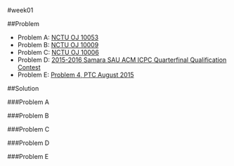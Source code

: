 #week01

##Problem

+ Problem A: [NCTU OJ 10053](https://oj.nctu.me/groups/2/problems/10053/)
+ Problem B: [NCTU OJ 10009](https://oj.nctu.me/groups/1/problems/10009/)
+ Problem C: [NCTU OJ 10006](https://oj.nctu.me/groups/1/problems/10006/)
+ Problem D: [2015-2016 Samara SAU ACM ICPC Quarterfinal Qualification Contest](http://codeforces.com/gym/100812/problem/L)
+ Problem E: [Problem 4, PTC August 2015](http://140.116.249.152/e-Tutor/mod/programming/view.php?a=12508)

##Solution

###Problem A


###Problem B


###Problem C


###Problem D



###Problem E

